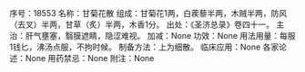序号：18553
名称：甘菊花散
组成：甘菊花1两，白蒺藜半两，木贼半两，防风（去叉）半两，甘草（炙）半两，木香1分。
出处：《圣济总录》卷四十一。
主治：肝气壅塞，翳膜遮睛，隐涩难视。
加减：None
功效：None
用法用量：每服1钱匕，沸汤点服，不拘时候。
制备方法：上为细散。
临床应用：None
各家论述：None
用药禁忌：None
附注：None
